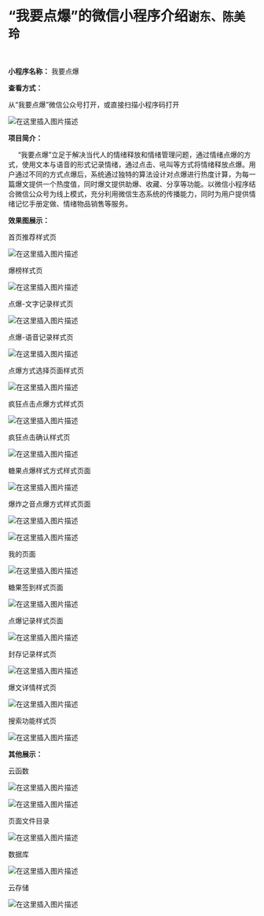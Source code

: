 <h1>“我要点爆”的微信小程序介绍<small>谢东、陈美玲</small></h1><br/>


**小程序名称：**  我要点爆

**查看方式：**

从“我要点爆”微信公众号打开，或直接扫描小程序码打开

![在这里插入图片描述](https://img-blog.csdnimg.cn/20190518213749861.jpg?x-oss-process=image/watermark,type_ZmFuZ3poZW5naGVpdGk,shadow_10,text_aHR0cHM6Ly9ibG9nLmNzZG4ubmV0L3FxXzM4MDU5MjQ1,size_16,color_FFFFFF,t_70)

**项目简介：**

&nbsp;&nbsp;&nbsp;&nbsp;&nbsp;“我要点爆”立足于解决当代人的情绪释放和情绪管理问题，通过情绪点爆的方式，使用文本与语音的形式记录情绪，通过点击、吼叫等方式将情绪释放点爆。用户通过不同的方式点爆后，系统通过独特的算法设计对点爆进行热度计算，为每一篇爆文提供一个热度值，同时爆文提供助爆、收藏、分享等功能。以微信小程序结合微信公众号为线上模式，充分利用微信生态系统的传播能力，同时为用户提供情绪记忆手册定做、情绪物品销售等服务。

**效果图展示：**

首页推荐样式页

![在这里插入图片描述](https://img-blog.csdnimg.cn/20190518214213467.png?x-oss-process=image/watermark,type_ZmFuZ3poZW5naGVpdGk,shadow_10,text_aHR0cHM6Ly9ibG9nLmNzZG4ubmV0L3FxXzM4MDU5MjQ1,size_16,color_FFFFFF,t_70)

爆榜样式页

![在这里插入图片描述](https://img-blog.csdnimg.cn/20190518214713634.png?x-oss-process=image/watermark,type_ZmFuZ3poZW5naGVpdGk,shadow_10,text_aHR0cHM6Ly9ibG9nLmNzZG4ubmV0L3FxXzM4MDU5MjQ1,size_16,color_FFFFFF,t_70)

点爆-文字记录样式页

![在这里插入图片描述](https://img-blog.csdnimg.cn/2019051821484240.png?x-oss-process=image/watermark,type_ZmFuZ3poZW5naGVpdGk,shadow_10,text_aHR0cHM6Ly9ibG9nLmNzZG4ubmV0L3FxXzM4MDU5MjQ1,size_16,color_FFFFFF,t_70)

点爆-语音记录样式页

![在这里插入图片描述](https://img-blog.csdnimg.cn/20190518214900235.png?x-oss-process=image/watermark,type_ZmFuZ3poZW5naGVpdGk,shadow_10,text_aHR0cHM6Ly9ibG9nLmNzZG4ubmV0L3FxXzM4MDU5MjQ1,size_16,color_FFFFFF,t_70)

点爆方式选择页面样式页

![在这里插入图片描述](https://img-blog.csdnimg.cn/20190518214917561.png?x-oss-process=image/watermark,type_ZmFuZ3poZW5naGVpdGk,shadow_10,text_aHR0cHM6Ly9ibG9nLmNzZG4ubmV0L3FxXzM4MDU5MjQ1,size_16,color_FFFFFF,t_70)

疯狂点击点爆方式样式页

![在这里插入图片描述](https://img-blog.csdnimg.cn/20190518214934588.png?x-oss-process=image/watermark,type_ZmFuZ3poZW5naGVpdGk,shadow_10,text_aHR0cHM6Ly9ibG9nLmNzZG4ubmV0L3FxXzM4MDU5MjQ1,size_16,color_FFFFFF,t_70)

疯狂点击确认样式页

![在这里插入图片描述](https://img-blog.csdnimg.cn/20190518215512259.png?x-oss-process=image/watermark,type_ZmFuZ3poZW5naGVpdGk,shadow_10,text_aHR0cHM6Ly9ibG9nLmNzZG4ubmV0L3FxXzM4MDU5MjQ1,size_16,color_FFFFFF,t_70)

糖果点爆样式方式样式页面

![在这里插入图片描述](https://img-blog.csdnimg.cn/20190518214954220.png?x-oss-process=image/watermark,type_ZmFuZ3poZW5naGVpdGk,shadow_10,text_aHR0cHM6Ly9ibG9nLmNzZG4ubmV0L3FxXzM4MDU5MjQ1,size_16,color_FFFFFF,t_70)

爆炸之音点爆方式样式页面

![在这里插入图片描述](https://img-blog.csdnimg.cn/20190518215019914.png?x-oss-process=image/watermark,type_ZmFuZ3poZW5naGVpdGk,shadow_10,text_aHR0cHM6Ly9ibG9nLmNzZG4ubmV0L3FxXzM4MDU5MjQ1,size_16,color_FFFFFF,t_70)

![在这里插入图片描述](https://img-blog.csdnimg.cn/20190518215041142.png?x-oss-process=image/watermark,type_ZmFuZ3poZW5naGVpdGk,shadow_10,text_aHR0cHM6Ly9ibG9nLmNzZG4ubmV0L3FxXzM4MDU5MjQ1,size_16,color_FFFFFF,t_70)

我的页面

![在这里插入图片描述](https://img-blog.csdnimg.cn/20190519084859437.png?x-oss-process=image/watermark,type_ZmFuZ3poZW5naGVpdGk,shadow_10,text_aHR0cHM6Ly9ibG9nLmNzZG4ubmV0L3FxXzM4MDU5MjQ1,size_16,color_FFFFFF,t_70)

糖果签到样式页面

![在这里插入图片描述](https://img-blog.csdnimg.cn/20190518215704783.png?x-oss-process=image/watermark,type_ZmFuZ3poZW5naGVpdGk,shadow_10,text_aHR0cHM6Ly9ibG9nLmNzZG4ubmV0L3FxXzM4MDU5MjQ1,size_16,color_FFFFFF,t_70)

点爆记录样式页面

![在这里插入图片描述](https://img-blog.csdnimg.cn/2019051821573461.png?x-oss-process=image/watermark,type_ZmFuZ3poZW5naGVpdGk,shadow_10,text_aHR0cHM6Ly9ibG9nLmNzZG4ubmV0L3FxXzM4MDU5MjQ1,size_16,color_FFFFFF,t_70)

封存记录样式页

![在这里插入图片描述](https://img-blog.csdnimg.cn/20190519083134434.png?x-oss-process=image/watermark,type_ZmFuZ3poZW5naGVpdGk,shadow_10,text_aHR0cHM6Ly9ibG9nLmNzZG4ubmV0L3FxXzM4MDU5MjQ1,size_16,color_FFFFFF,t_70)

爆文详情样式页

![在这里插入图片描述](https://img-blog.csdnimg.cn/20190519083209505.png?x-oss-process=image/watermark,type_ZmFuZ3poZW5naGVpdGk,shadow_10,text_aHR0cHM6Ly9ibG9nLmNzZG4ubmV0L3FxXzM4MDU5MjQ1,size_16,color_FFFFFF,t_70)

搜索功能样式页

![在这里插入图片描述](https://img-blog.csdnimg.cn/20190519083322819.png?x-oss-process=image/watermark,type_ZmFuZ3poZW5naGVpdGk,shadow_10,text_aHR0cHM6Ly9ibG9nLmNzZG4ubmV0L3FxXzM4MDU5MjQ1,size_16,color_FFFFFF,t_70)

**其他展示：**

云函数

![在这里插入图片描述](https://img-blog.csdnimg.cn/20190519084002344.png)

![在这里插入图片描述](https://img-blog.csdnimg.cn/20190519084412155.png?x-oss-process=image/watermark,type_ZmFuZ3poZW5naGVpdGk,shadow_10,text_aHR0cHM6Ly9ibG9nLmNzZG4ubmV0L3FxXzM4MDU5MjQ1,size_16,color_FFFFFF,t_70)

页面文件目录

![在这里插入图片描述](https://img-blog.csdnimg.cn/20190519084056166.png?x-oss-process=image/watermark,type_ZmFuZ3poZW5naGVpdGk,shadow_10,text_aHR0cHM6Ly9ibG9nLmNzZG4ubmV0L3FxXzM4MDU5MjQ1,size_16,color_FFFFFF,t_70)

数据库

![在这里插入图片描述](https://img-blog.csdnimg.cn/20190519084449206.png)

云存储

 ![在这里插入图片描述](https://img-blog.csdnimg.cn/20190519084516544.png?x-oss-process=image/watermark,type_ZmFuZ3poZW5naGVpdGk,shadow_10,text_aHR0cHM6Ly9ibG9nLmNzZG4ubmV0L3FxXzM4MDU5MjQ1,size_16,color_FFFFFF,t_70)
 
